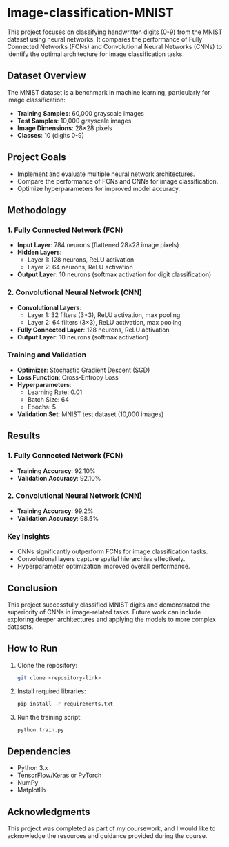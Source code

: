 # Image-classification-MNIST

This project focuses on classifying handwritten digits (0-9) from the MNIST dataset using neural networks. It compares the performance of Fully Connected Networks (FCNs) and Convolutional Neural Networks (CNNs) to identify the optimal architecture for image classification tasks.  

## Dataset Overview  
The MNIST dataset is a benchmark in machine learning, particularly for image classification:  
- **Training Samples**: 60,000 grayscale images  
- **Test Samples**: 10,000 grayscale images  
- **Image Dimensions**: 28×28 pixels  
- **Classes**: 10 (digits 0-9)  

## Project Goals  
- Implement and evaluate multiple neural network architectures.  
- Compare the performance of FCNs and CNNs for image classification.  
- Optimize hyperparameters for improved model accuracy.  

## Methodology  
### 1. Fully Connected Network (FCN)  
- **Input Layer**: 784 neurons (flattened 28×28 image pixels)  
- **Hidden Layers**:  
  - Layer 1: 128 neurons, ReLU activation  
  - Layer 2: 64 neurons, ReLU activation  
- **Output Layer**: 10 neurons (softmax activation for digit classification)  

### 2. Convolutional Neural Network (CNN)  
- **Convolutional Layers**:  
  - Layer 1: 32 filters (3×3), ReLU activation, max pooling  
  - Layer 2: 64 filters (3×3), ReLU activation, max pooling  
- **Fully Connected Layer**: 128 neurons, ReLU activation  
- **Output Layer**: 10 neurons (softmax activation)  

### Training and Validation  
- **Optimizer**: Stochastic Gradient Descent (SGD)  
- **Loss Function**: Cross-Entropy Loss  
- **Hyperparameters**:  
  - Learning Rate: 0.01  
  - Batch Size: 64  
  - Epochs: 5  
- **Validation Set**: MNIST test dataset (10,000 images)  

## Results  
### 1. Fully Connected Network (FCN)  
- **Training Accuracy**: 92.10%  
- **Validation Accuracy**: 92.10%  

### 2. Convolutional Neural Network (CNN)  
- **Training Accuracy**: 99.2%  
- **Validation Accuracy**: 98.5%  

### Key Insights  
- CNNs significantly outperform FCNs for image classification tasks.  
- Convolutional layers capture spatial hierarchies effectively.  
- Hyperparameter optimization improved overall performance.  

## Conclusion  
This project successfully classified MNIST digits and demonstrated the superiority of CNNs in image-related tasks. Future work can include exploring deeper architectures and applying the models to more complex datasets.  

## How to Run  
1. Clone the repository:  
   ```bash
   git clone <repository-link>
   ```  
2. Install required libraries:  
   ```bash
   pip install -r requirements.txt
   ```  
3. Run the training script:  
   ```bash
   python train.py
   ```  

## Dependencies  
- Python 3.x  
- TensorFlow/Keras or PyTorch  
- NumPy  
- Matplotlib  

## Acknowledgments  
This project was completed as part of my coursework, and I would like to acknowledge the resources and guidance provided during the course.  
